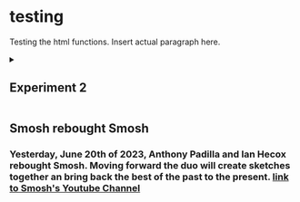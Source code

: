 <title>Tester</title>

<h1>testing</h1>
<body>
<p>Testing the html functions. Insert actual paragraph here.</p>
</body>

<details id=1>
<summary><h2>Experiment 2</h2></summary>
  <ul>
    <li>testing bullet 1</li>
    <li> testing bullet 2</li>
  </ul>
</details id=1>
</body>

<body>
<summmary><h2>Smosh rebought Smosh</h2></summmary>
<h3>Yesterday, June 20th of 2023, Anthony Padilla and Ian Hecox rebought Smosh. 
Moving forward the duo will create sketches together an bring back the best of the past to the present.
  <a href="http://youtube.com/Smosh">link to Smosh's Youtube Channel </a>
</h3>
</body>
</details>
